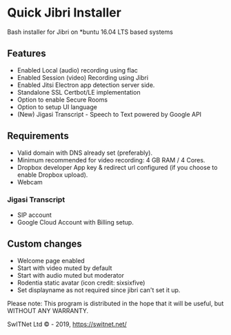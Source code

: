 # Quick Jibri Installer
Bash installer for Jibri on *buntu 16.04 LTS based systems

## Features
* Enabled Local (audio) recording using flac
* Enabled Session (video) Recording using Jibri
* Enabled Jitsi Electron app detection server side.
* Standalone SSL Certbot/LE implementation
* Option to enable Secure Rooms
* Option to setup UI language
* (New) Jigasi Transcript - Speech to Text powered by Google API

## Requirements
* Valid domain with DNS already set (preferably).
* Minimum recommended for video recording: 4 GB RAM / 4 Cores.
* Dropbox developer App key & redirect url configured (if you choose to enable Dropbox upload).
* Webcam
### Jigasi Transcript
* SIP account
* Google Cloud Account with Billing setup.

## Custom changes
* Welcome page enabled
* Start with video muted by default
* Start with audio muted but moderator
* Rodentia static avatar (icon credit: sixsixfive)
* Set displayname as not required since jibri can't set it up.

Please note: This program is distributed in the hope that it will be useful, but WITHOUT ANY WARRANTY.

SwITNet Ltd © - 2019, https://switnet.net/
